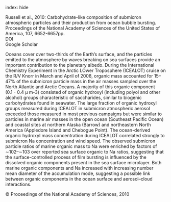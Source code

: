 index: hide

<div class="Citation">

  <div class="Citation-body">
    <div class="Citation-text">Russell et al., 2010: Carbohydrate-like composition of submicron atmospheric particles and their production from ocean bubble bursting. <span class="Article-journal">Proceedings of the National Academy of Sciences of the United States of America, </span><span class="Article-volume">107, </span>6652-6657pp.</div>
    <div class="Citation-links">
      <div class="CitationLink" data-href="https://doi.org/10.1073/pnas.0908905107">
        <div class="CitationLink-icon CitationLink-Doi"></div>
        <div class="CitationLink-text">DOI</div>
      </div>
      <div class="CitationLink" data-href="https://scholar.google.com/scholar?q=10.1073/pnas.0908905107">
        <div class="CitationLink-icon CitationLink-Scholar"></div>
        <div class="CitationLink-text">Google Scholar</div>
      </div>
    </div>
  </div>
</div>

Oceans cover over two-thirds of the Earth’s surface, and the particles emitted to the atmosphere by waves breaking on sea surfaces provide an important contribution to the planetary albedo. During the International Chemistry Experiment in the Arctic LOwer Troposphere (ICEALOT) cruise on the R/V Knorr in March and April of 2008, organic mass accounted for 15–47% of the submicron particle mass in the air masses sampled over the North Atlantic and Arctic Oceans. A majority of this organic component (0.1 - 0.4 μ m-3) consisted of organic hydroxyl (including polyol and other alcohol) groups characteristic of saccharides, similar to biogenic carbohydrates found in seawater. The large fraction of organic hydroxyl groups measured during ICEALOT in submicron atmospheric aerosol exceeded those measured in most previous campaigns but were similar to particles in marine air masses in the open ocean (Southeast Pacific Ocean) and coastal sites at northern Alaska (Barrow) and northeastern North America (Appledore Island and Chebogue Point). The ocean-derived organic hydroxyl mass concentration during ICEALOT correlated strongly to submicron Na concentration and wind speed. The observed submicron particle ratios of marine organic mass to Na were enriched by factors of ∼102–∼103 over reported sea surface organic to Na ratios, suggesting that the surface-controlled process of film bursting is influenced by the dissolved organic components present in the sea surface microlayer. Both marine organic components and Na increased with increasing number mean diameter of the accumulation mode, suggesting a possible link between organic components in the ocean surface and aerosol–cloud interactions.

<div class="Citation-copy">
&copy; Proceedings of the National Academy of Sciences, 2010
</div>